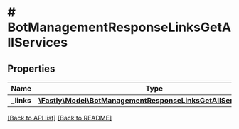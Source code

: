 # # BotManagementResponseLinksGetAllServices

## Properties

Name | Type | Description | Notes
------------ | ------------- | ------------- | -------------
**_links** | [**\Fastly\Model\BotManagementResponseLinksGetAllServicesLinks**](BotManagementResponseLinksGetAllServicesLinks.md) |  | [optional] 


[[Back to API list]](../../README.md#endpoints) [[Back to README]](../../README.md)
